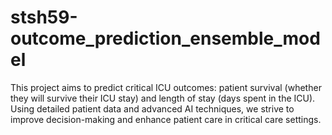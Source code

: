 # stsh59-outcome_prediction_ensemble_model
This project aims to predict critical ICU outcomes: patient survival (whether they will survive their ICU stay) and length of stay (days spent in the ICU). Using detailed patient data and advanced AI techniques, we strive to improve decision-making and enhance patient care in critical care settings.
